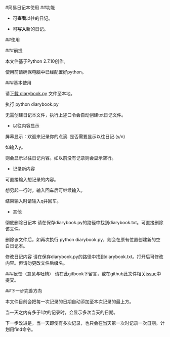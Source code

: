 #简易日记本使用
##功能

- 可**查看**以往的日记。

- 可**写入**新的日记。

##使用

###前提

本文件基于Python 2.7.10创作。

使用前请确保电脑中已经配置好python。

###基本使用

请[下载 diarybook.py](https://github.com/doreenduo43/OMOOC2py/blob/master/_src/om2py0w/0wex1/diarybook.py) 文件至本地。

执行 python diarybook.py

无需创建日记本文件，执行上述口令会自动创建txt日记文件。

- 以往内容显示

屏幕显示：欢迎来记录你的点滴. 是否需要显示以往日记.(y/n)

如输入y。

则会显示以往日记内容。如以前没有记录则会显示空行。

- 记录新内容

可直接输入想记录的内容。

想另起一行时，输入回车后可继续输入。

结束输入时请输入q并回车。

- 其他

彻底删除日记本
请在保存diarybook.py的路径中找到diarybook.txt。可直接删除该文件。

删除该文件后，如再次执行 python diarybook.py，则会在原有位置创建新的空白日记本。

修改日记内容
请在保存diarybook.py的路径中找到diarybook.txt。打开后可修改内容。但请勿更改文件后缀名。

###反馈（意见与吐槽）
请在此gitbook下留言，或在github此文件相关[issue](https://github.com/doreenduo43/OMOOC2py/issues/2)中提交。

##下一步完善方向

本文件目前会把每一次记录的日期自动添加至本次记录的最上方。

当一天之内有多于1次的记录时，会显示多次当天的日期。

下一步改进是，当一天即使有多次记录，也只会在当天第一次时记录一次日期。计划用find命令。
